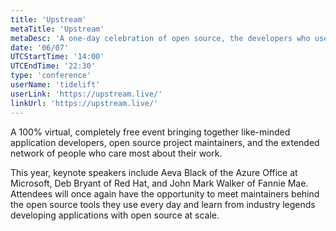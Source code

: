```yaml
---
title: 'Upstream'
metaTitle: 'Upstream'
metaDesc: 'A one-day celebration of open source, the developers who use it, and the maintainers who make it.'
date: '06/07'
UTCStartTime: '14:00'
UTCEndTime: '22:30'
type: 'conference'
userName: 'tidelift'
userLink: 'https://upstream.live/'
linkUrl: 'https://upstream.live/'
---
```



A 100% virtual, completely free event bringing together like-minded application developers, open source project maintainers, 
and the extended network of people who care most about their work.

This year, keynote speakers include Aeva Black of the Azure Office at Microsoft, Deb Bryant of Red Hat, and John Mark Walker of Fannie Mae. 
Attendees will once again have the opportunity to meet maintainers behind the open source tools they use every day and learn from industry legends
developing applications with open source at scale.

